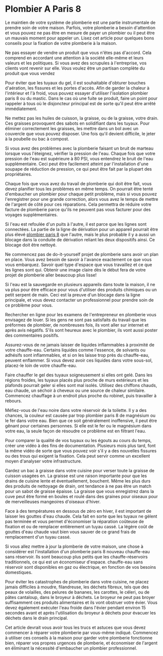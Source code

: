 # Plombier A Paris 8

Le maintien de votre système de plomberie est une partie instrumentale de prendre soin de votre maison. Parfois, votre plomberie a besoin d'attention et vous pouvez ne pas être en mesure de payer un plombier ou il peut être un mauvais moment pour appeler un. Lisez cet article pour quelques bons conseils pour la fixation de votre plomberie à la maison.

Ne pas essayer de vendre un produit que vous n'êtes pas d'accord. Cela comprend en accordant une attention à la société elle-même et leurs valeurs et les politiques. Si vous avez des scrupules à l'entreprise, vos clients vont revenir sur elle. Vous voulez être un partisan complète du produit que vous vendez

Pour éviter que les tuyaux du gel, il est souhaitable d'obturer bouches d'aération, les fissures et les portes d'accès. Afin de garder la chaleur à l'intérieur et l'à froid, vous pouvez essayer d'utiliser l'isolation plombier paris 8 ou du mastic. Dans le cas où une fuite se produit, faire un point pour rappeler à tous où le disjoncteur principal est de sorte qu'il peut être arrêté immédiatement.

Ne mettez pas les huiles de cuisson, la graisse, ou de la graisse, votre drain. Ces graisses provoquent des sabots en solidifiant dans les tuyaux. Pour éliminer correctement les graisses, les mettre dans un bol avec un couvercle que vous pouvez disposer. Une fois qu'il devient difficile, le jeter à la poubelle ou bac à compost.

Si vous avez des problèmes avec la plomberie faisant un bruit de marteau lorsque vous l'éteignez, vérifier la pression de l'eau. Chaque fois que votre pression de l'eau est supérieure à 80 PSI, vous entendrez le bruit de l'eau supplémentaire. Ceci peut être facilement atteint par l'installation d'une soupape de réduction de pression, ce qui peut être fait par la plupart des propriétaires.

Chaque fois que vous avez du travail de plomberie qui doit être fait, vous devez planifier tous les problèmes en même temps. On pourrait être tenté d'embaucher un plombier pour chaque petit problème, mais si vous pouvez l'enregistrer pour une grande correction, alors vous avez le temps de mettre de l'argent de côté pour ces réparations. Cela permettra de réduire votre facture de plomberie parce qu'ils ne peuvent pas vous facturer pour des voyages supplémentaires.

Si l'eau est refoulée d'un puits à l'autre, il est parce que les lignes sont connectées. La partie de la ligne de dérivation pour un appareil pourrait être plus élevé [plombier paris 8](http://www.camarahgas.org) que l'autre, mais le plus probable il y a aussi un blocage dans la conduite de dérivation reliant les deux dispositifs ainsi. Ce blocage doit être nettoyé.

Ne commencez pas de do-it-yourself projet de plomberie sans avoir un plan en place. Vous avez besoin de savoir à l'avance exactement ce que vous vous embarquez. Savoir quel type d'espace que vous travaillez et ce que les lignes sont qui. Obtenir une image claire dès le début fera de votre projet de plomberie aller beaucoup plus lisse!

Si l'eau est la sauvegarde en plusieurs appareils dans toute la maison, il ne va plus pour être efficace pour vous d'utiliser des produits chimiques ou un petit serpent de main. Ceci est la preuve d'un blocage dans la ligne principale, et vous devez contacter un professionnel pour prendre soin de ce problème pour vous.

Rechercher en ligne pour les examens de l'entrepreneur en plomberie vous envisagez de louer. Si les gens ne sont pas satisfaits du travail que les préformes de plombier, de nombreuses fois, ils vont aller sur internet et après avis négatifs. S'ils sont heureux avec le plombier, ils vont aussi poster des commentaires positifs.

Assurez-vous de ne jamais laisser de liquides inflammables à proximité de votre chauffe-eau. Certains liquides comme l'essence, de solvants ou adhésifs sont inflammables, et si on les laisse trop près du chauffe-eau, peuvent enflammer. Si vous devez avoir ces liquides dans votre sous-sol, placez-le loin de votre chauffe-eau.

Faire chauffer le gel des tuyaux soigneusement si elles ont gelé. Dans les régions froides, les tuyaux placés plus proche de murs extérieurs et les plafonds pourrait geler si elles sont mal isolés. Utilisez des chiffons chauds, eau chaude, un séchoir à cheveux ou une source de chaleur similaire. Commencez chauffage à un endroit plus proche du robinet, puis travailler à rebours.

Méfiez-vous de l'eau noire dans votre réservoir de la toilette. Il y a des chances, la couleur est causée par trop plombier paris 8 de magnésium ou le fer dans votre eau. Bien que ce soit généralement inoffensive, il peut être gênant pour certaines personnes. Si elle est le fer ou le magnésium dans votre eau, la seule façon de résoudre ce problème est en filtrant l'eau.

Pour comparer la qualité de vos tuyaux ou les égouts au cours du temps, créer une vidéo à des fins de documentation. Plusieurs mois plus tard, font la même vidéo de sorte que vous pouvez voir s'il y a des nouvelles fissures ou des trous qui exigent la fixation. Cela peut servir comme un excellent moyen d'analyser votre infrastructure.

Gardez un bac à graisse dans votre cuisine pour verser toute la graisse de cuisson usagées en. La graisse est une raison importante pour que les drains de cuisine lente et éventuellement, bouchent. Même les plus durs des produits de nettoyage de drain, ont tendance à ne pas être un match pour un sabot de graisse épaisse. La graisse que vous enregistrez dans la cuve peut être formé en boules et roulé dans des graines pour oiseaux pour de merveilleuses mangeoires d'oiseaux d'hiver.

Face à des températures en dessous de zéro en hiver, il est important de laisser les gouttes d'eau chaude. Cela fait en sorte que les tuyaux ne gèlent pas terminée et vous permet d'économiser la réparation coûteuse de fixation et ou de remplacer entièrement un tuyau cassé. La légère coût de gouttes d'eau chaude vaut bien vous sauver de ce grand frais de remplacement d'un tuyau cassé.

Si vous allez mettre à jour la plomberie de votre maison, une chose à considérer est l'installation d'un plomberie paris 8 nouveau chauffe-eau sans réservoir. Ils sont beaucoup plus petits que les chauffe-réservoirs traditionnels, ce qui est un économiseur d'espace. chauffe-eau sans réservoir sont disponibles en gaz ou électrique, en fonction de vos besoins domestiques.

Pour éviter les catastrophes de plomberie dans votre cuisine, ne placez jamais difficiles à moudre, filandreuse, les déchets fibreux, tels que des peaux de volailles, des pelures de bananes, les carottes, le céleri, ou de pâtes cantaloup, dans le broyeur à déchets. Le broyeur ne peut pas broyer suffisamment ces produits alimentaires et ils vont obstruer votre évier. Vous devez également exécuter l'eau froide dans l'évier pendant environ 15 secondes avant et après l'utilisation du broyeur à déchets pour évacuer les déchets dans le drain principal.

Cet article devrait vous avoir tous les trucs et astuces que vous devez commencer à réparer votre plomberie par vous-même indiqué. Commencez à utiliser ces conseils à la maison pour garder votre plomberie fonctionne bien, réparer vos propres urgences de plomberie, et économiser de l'argent en éliminant la nécessité d'embaucher un plombier professionnel.
